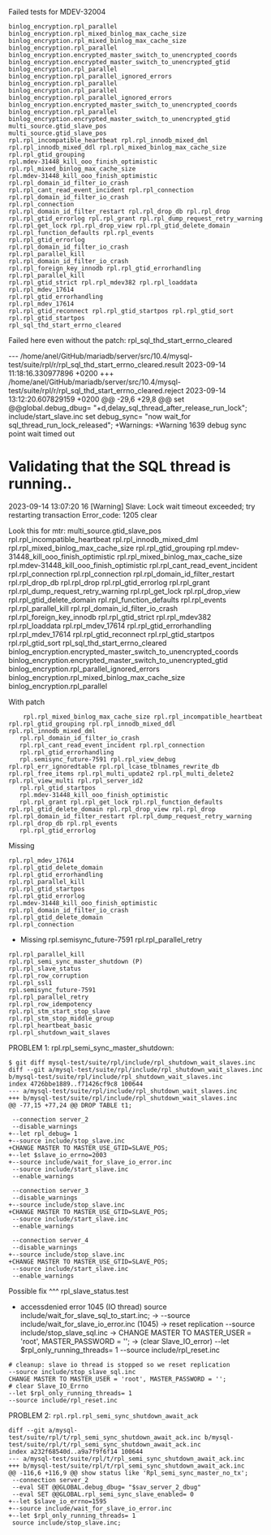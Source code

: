 Failed tests for MDEV-32004

    binlog_encryption.rpl_parallel
    binlog_encryption.rpl_mixed_binlog_max_cache_size
    binlog_encryption.rpl_mixed_binlog_max_cache_size
    binlog_encryption.rpl_parallel
    binlog_encryption.encrypted_master_switch_to_unencrypted_coords
    binlog_encryption.encrypted_master_switch_to_unencrypted_gtid
    binlog_encryption.rpl_parallel
    binlog_encryption.rpl_parallel_ignored_errors
    binlog_encryption.rpl_parallel
    binlog_encryption.rpl_parallel
    binlog_encryption.rpl_parallel_ignored_errors
    binlog_encryption.encrypted_master_switch_to_unencrypted_coords
    binlog_encryption.rpl_parallel
    binlog_encryption.encrypted_master_switch_to_unencrypted_gtid
    multi_source.gtid_slave_pos
    multi_source.gtid_slave_pos
    rpl.rpl_incompatible_heartbeat rpl.rpl_innodb_mixed_dml rpl.rpl_innodb_mixed_ddl rpl.rpl_mixed_binlog_max_cache_size rpl.rpl_gtid_grouping
    rpl.mdev-31448_kill_ooo_finish_optimistic
    rpl.rpl_mixed_binlog_max_cache_size
    rpl.mdev-31448_kill_ooo_finish_optimistic
    rpl.rpl_domain_id_filter_io_crash
    rpl.rpl_cant_read_event_incident rpl.rpl_connection
    rpl.rpl_domain_id_filter_io_crash
    rpl.rpl_connection
    rpl.rpl_domain_id_filter_restart rpl.rpl_drop_db rpl.rpl_drop rpl.rpl_gtid_errorlog rpl.rpl_grant rpl.rpl_dump_request_retry_warning rpl.rpl_get_lock rpl.rpl_drop_view rpl.rpl_gtid_delete_domain rpl.rpl_function_defaults rpl.rpl_events
    rpl.rpl_gtid_errorlog
    rpl.rpl_domain_id_filter_io_crash
    rpl.rpl_parallel_kill
    rpl.rpl_domain_id_filter_io_crash
    rpl.rpl_foreign_key_innodb rpl.rpl_gtid_errorhandling
    rpl.rpl_parallel_kill
    rpl.rpl_gtid_strict rpl.rpl_mdev382 rpl.rpl_loaddata rpl.rpl_mdev_17614
    rpl.rpl_gtid_errorhandling
    rpl.rpl_mdev_17614
    rpl.rpl_gtid_reconnect rpl.rpl_gtid_startpos rpl.rpl_gtid_sort
    rpl.rpl_gtid_startpos
    rpl_sql_thd_start_errno_cleared
    
    
    
 Failed here even without the patch: rpl_sql_thd_start_errno_cleared
 
 
 --- /home/anel/GitHub/mariadb/server/src/10.4/mysql-test/suite/rpl/r/rpl_sql_thd_start_errno_cleared.result	2023-09-14 11:18:16.330977896 +0200
+++ /home/anel/GitHub/mariadb/server/src/10.4/mysql-test/suite/rpl/r/rpl_sql_thd_start_errno_cleared.reject	2023-09-14 13:12:20.607829159 +0200
@@ -29,6 +29,8 @@
 set @@global.debug_dbug= "+d,delay_sql_thread_after_release_run_lock";
 include/start_slave.inc
 set debug_sync= "now wait_for sql_thread_run_lock_released";
+Warnings:
+Warning	1639	debug sync point wait timed out
 # Validating that the SQL thread is running..


2023-09-14 13:07:20 16 [Warning] Slave: Lock wait timeout exceeded; try restarting transaction Error_code: 1205
clear


Look this for mtr:
multi_source.gtid_slave_pos rpl.rpl_incompatible_heartbeat rpl.rpl_innodb_mixed_dml  rpl.rpl_mixed_binlog_max_cache_size rpl.rpl_gtid_grouping rpl.mdev-31448_kill_ooo_finish_optimistic rpl.rpl_mixed_binlog_max_cache_size rpl.mdev-31448_kill_ooo_finish_optimistic rpl.rpl_cant_read_event_incident rpl.rpl_connection rpl.rpl_connection rpl.rpl_domain_id_filter_restart rpl.rpl_drop_db rpl.rpl_drop rpl.rpl_gtid_errorlog rpl.rpl_grant rpl.rpl_dump_request_retry_warning rpl.rpl_get_lock rpl.rpl_drop_view rpl.rpl_gtid_delete_domain rpl.rpl_function_defaults rpl.rpl_events rpl.rpl_parallel_kill rpl.rpl_domain_id_filter_io_crash rpl.rpl_foreign_key_innodb  rpl.rpl_gtid_strict rpl.rpl_mdev382 rpl.rpl_loaddata rpl.rpl_mdev_17614 rpl.rpl_gtid_errorhandling rpl.rpl_mdev_17614 rpl.rpl_gtid_reconnect rpl.rpl_gtid_startpos rpl.rpl_gtid_sort rpl_sql_thd_start_errno_cleared  binlog_encryption.encrypted_master_switch_to_unencrypted_coords binlog_encryption.encrypted_master_switch_to_unencrypted_gtid binlog_encryption.rpl_parallel_ignored_errors binlog_encryption.rpl_mixed_binlog_max_cache_size  binlog_encryption.rpl_parallel
    
    
    
 With patch
 ```
     rpl.rpl_mixed_binlog_max_cache_size rpl.rpl_incompatible_heartbeat rpl.rpl_gtid_grouping rpl.rpl_innodb_mixed_ddl rpl.rpl_innodb_mixed_dml
    rpl.rpl_domain_id_filter_io_crash
    rpl.rpl_cant_read_event_incident rpl.rpl_connection
    rpl.rpl_gtid_errorhandling
    rpl.semisync_future-7591 rpl.rpl_view_debug rpl.rpl_err_ignoredtable rpl.rpl_lcase_tblnames_rewrite_db rpl.rpl_free_items rpl.rpl_multi_update2 rpl.rpl_multi_delete2 rpl.rpl_view_multi rpl.rpl_server_id2
    rpl.rpl_gtid_startpos
    rpl.mdev-31448_kill_ooo_finish_optimistic
    rpl.rpl_grant rpl.rpl_get_lock rpl.rpl_function_defaults rpl.rpl_gtid_delete_domain rpl.rpl_drop_view rpl.rpl_drop rpl.rpl_domain_id_filter_restart rpl.rpl_dump_request_retry_warning rpl.rpl_drop_db rpl.rpl_events
    rpl.rpl_gtid_errorlog

 ```
 
 Missing
 ```
 rpl.rpl_mdev_17614
 rpl.rpl_gtid_delete_domain
 rpl.rpl_gtid_errorhandling
 rpl.rpl_parallel_kill
 rpl.rpl_gtid_startpos 
 rpl.rpl_gtid_errorlog
 rpl.mdev-31448_kill_ooo_finish_optimistic
 rpl.rpl_domain_id_filter_io_crash
 rpl.rpl_gtid_delete_domain 
 rpl.rpl_connection
 ```
 

 - Missing rpl.semisync_future-7591 rpl.rpl_parallel_retry
 ```
 rpl.rpl_parallel_kill
 rpl.rpl_semi_sync_master_shutdown (P)
 rpl.rpl_slave_status
 rpl.rpl_row_corruption
 rpl.rpl_ssl1
rpl.semisync_future-7591
 rpl.rpl_parallel_retry
 rpl.rpl_row_idempotency
 rpl.rpl_stm_start_stop_slave
 rpl.rpl_stm_stop_middle_group
 rpl.rpl_heartbeat_basic
 rpl.rpl_shutdown_wait_slaves
 ```
 
PROBLEM 1:  rpl.rpl_semi_sync_master_shutdown:
```
$ git diff mysql-test/suite/rpl/include/rpl_shutdown_wait_slaves.inc
diff --git a/mysql-test/suite/rpl/include/rpl_shutdown_wait_slaves.inc b/mysql-test/suite/rpl/include/rpl_shutdown_wait_slaves.inc
index 4726bbe1889..f71426cf9c8 100644
--- a/mysql-test/suite/rpl/include/rpl_shutdown_wait_slaves.inc
+++ b/mysql-test/suite/rpl/include/rpl_shutdown_wait_slaves.inc
@@ -77,15 +77,24 @@ DROP TABLE t1;
 
 --connection server_2
 --disable_warnings
+--let rpl_debug= 1
+--source include/stop_slave.inc
+CHANGE MASTER TO MASTER_USE_GTID=SLAVE_POS;
+--let $slave_io_errno=2003
+--source include/wait_for_slave_io_error.inc
 --source include/start_slave.inc
 --enable_warnings
 
 --connection server_3
 --disable_warnings
+--source include/stop_slave.inc
+CHANGE MASTER TO MASTER_USE_GTID=SLAVE_POS;
 --source include/start_slave.inc
 --enable_warnings
 
 --connection server_4
 --disable_warnings
+--source include/stop_slave.inc
+CHANGE MASTER TO MASTER_USE_GTID=SLAVE_POS;
 --source include/start_slave.inc
 --enable_warnings
```

Possible fix  ^^^ rpl_slave_status.test 
- accessdenied error 1045 (IO thread)
source include/wait_for_slave_sql_to_start.inc; -> 
  --source include/wait_for_slave_io_error.inc (1045) -> reset replication
    --source include/stop_slave_sql.inc ->
      CHANGE MASTER TO MASTER_USER = 'root', MASTER_PASSWORD = ''; -> (clear Slave_IO_error)
        --let $rpl_only_running_threads= 1
        --source include/rpl_reset.inc

```
# cleanup: slave io thread is stopped so we reset replication
--source include/stop_slave_sql.inc
CHANGE MASTER TO MASTER_USER = 'root', MASTER_PASSWORD = '';
# clear Slave_IO_Errno
--let $rpl_only_running_threads= 1
--source include/rpl_reset.inc
```

PROBLEM 2: `rpl.rpl.rpl_semi_sync_shutdown_await_ack`
```
diff --git a/mysql-test/suite/rpl/t/rpl_semi_sync_shutdown_await_ack.inc b/mysql-test/suite/rpl/t/rpl_semi_sync_shutdown_await_ack.inc
index a232f68540d..a9a7f9f6f14 100644
--- a/mysql-test/suite/rpl/t/rpl_semi_sync_shutdown_await_ack.inc
+++ b/mysql-test/suite/rpl/t/rpl_semi_sync_shutdown_await_ack.inc
@@ -116,6 +116,9 @@ show status like 'Rpl_semi_sync_master_no_tx';
 --connection server_2
 --eval SET @@GLOBAL.debug_dbug= "$sav_server_2_dbug"
 --eval SET @@GLOBAL.rpl_semi_sync_slave_enabled= 0
+--let $slave_io_errno=1595
+--source include/wait_for_slave_io_error.inc
+--let $rpl_only_running_threads= 1
 source include/stop_slave.inc;

```


